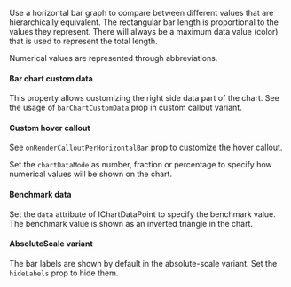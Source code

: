 <div>
  <p>
    Use a horizontal bar graph to compare between different values that are hierarchically equivalent. The
    rectangular bar length is proportional to the values they represent. There will always be a maximum data
    value (color) that is used to represent the total length.
  </p>
  <p>Numerical values are represented through abbreviations. </p>
  <h4>Bar chart custom data</h4>
  <p>
    This property allows customizing the right side data part of the chart. See the usage of
    <code>barChartCustomData</code>
    prop in custom callout variant.
  </p>
  <h4>Custom hover callout</h4>
  <p>
    See <code>onRenderCalloutPerHorizontalBar</code> prop to customize the hover callout.
  </p>
  <p>
    Set the <code>chartDataMode</code> as number, fraction or percentage to specify how numerical values will
    be shown on the chart.
  </p>
  <h4>Benchmark data</h4>
  <p>
    Set the <code>data</code> attribute of IChartDataPoint to specify the benchmark value. The benchmark value
    is shown as an inverted triangle in the chart.
  </p>
  <h4>AbsoluteScale variant</h4>
  <p>
    The bar labels are shown by default in the absolute-scale variant. Set the <code>hideLabels</code> prop to
    hide them.
  </p>
</div>

